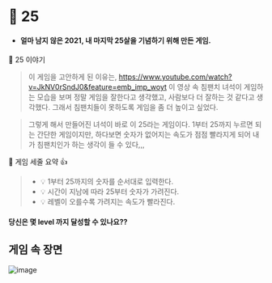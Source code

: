 # :star2: 25
  * #### 얼마 남지 않은 2021, 내 마지막 25살을 기념하기 위해 만든 게임.


:small_orange_diamond: 25 이야기 
> 이 게임을 고안하게 된 이유는,
> https://www.youtube.com/watch?v=JkNV0rSndJ0&feature=emb_imp_woyt
> 이 영상 속 침팬치 녀석이 게임하는 모습을 보며
> 정말 게임을 잘한다고 생각했고, 사람보다 더 잘하는 것 같다고 생각했다.
> 그래서 침팬치들이 못하도록 게임을 좀 더 높이고 싶었다.

>그렇게 해서 만들어진 녀석이 바로 이 25라는 게임이다.
>1부터 25까지 누르면 되는 간단한 게임이지만,
>하다보면 숫자가 없어지는 속도가 점점 빨라지게 되어
>내가 침팬치인가 하는 생각이 들 수 있다,,,


:small_orange_diamond: 게임 세줄 요약 :+1:
> - 💡 1부터 25까지의 숫자를 순서대로 입력한다.
> - 💡 시간이 지남에 따라 25부터 숫자가 가려진다.
> - 💡 레벨이 오를수록 가려지는 속도가 빨라진다. 

#### 당신은 몇 level 까지 달성할 수 있나요??

## 게임 속 장면
![image](https://user-images.githubusercontent.com/76839243/146950079-a76d693a-65e7-4899-b2c2-a136f4e5a557.png)
